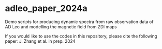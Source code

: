 # adleo_paper_2024a

Demo scripts for producing dynamic spectra from raw observation data of AD Leo and modelling the magnetic field from ZDI maps

If you would like to use the codes in this repository, please cite the following paper:
J. Zhang et al. in prep. 2024
